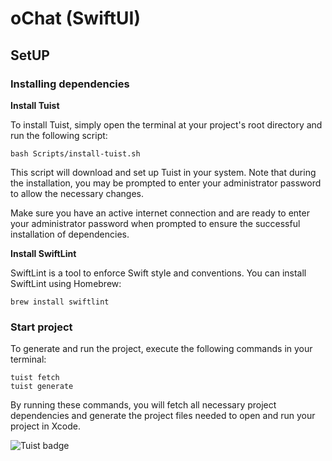 # oChat (SwiftUI)

## SetUP

### Installing dependencies

**Install Tuist**

To install Tuist, simply open the terminal at your project's root directory and run the following script:
```
bash Scripts/install-tuist.sh
```

This script will download and set up Tuist in your system. Note that during the installation, you may be prompted to enter your administrator password to allow the necessary changes.

Make sure you have an active internet connection and are ready to enter your administrator password when prompted to ensure the successful installation of dependencies.

**Install SwiftLint**

SwiftLint is a tool to enforce Swift style and conventions. You can install SwiftLint using Homebrew:
```
brew install swiftlint
```

### Start project

To generate and run the project, execute the following commands in your terminal:
```
tuist fetch
tuist generate
```

By running these commands, you will fetch all necessary project dependencies and generate the project files needed to open and run your project in Xcode.

![Tuist badge](https://img.shields.io/badge/Powered%20by-Tuist-blue)
